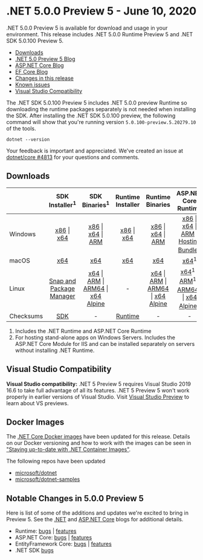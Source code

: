 # .NET 5.0.0 Preview 5 - June 10, 2020

.NET 5.0.0 Preview 5 is available for download and usage in your environment. This release includes .NET 5.0.0 Runtime Preview 5 and .NET SDK 5.0.100 Preview 5.

* [Downloads](https://dotnet.microsoft.com/download/dotnet/5.0)
* [.NET 5.0 Preview 5 Blog][dotnet-blog]
* [ASP.NET Core Blog][aspnet-blog]
* [EF Core Blog][ef-blog]
* [Changes in this release](#notable-changes-in-500-preview-5)
* [Known issues](../5.0-known-issues.md)
* [Visual Studio Compatibility](#visual-studio-compatibility)

The .NET SDK 5.0.100 Preview 5 includes .NET 5.0.0 preview Runtime so downloading the runtime packages separately is not needed when installing the SDK. After installing the .NET SDK 5.0.100 preview, the following command will show that you're running version `5.0.100-preview.5.20279.10` of the tools.

`dotnet --version`

Your feedback is important and appreciated. We've created an issue at [dotnet/core #4813](https://github.com/dotnet/core/issues/4813) for your questions and comments.

## Downloads

|           | SDK Installer<sup>1</sup>                        | SDK Binaries<sup>1</sup>                 | Runtime Installer                                        | Runtime Binaries                                 | ASP.NET Core Runtime           |
| --------- | :------------------------------------------:     | :----------------------:                 | :---------------------------:                            | :-------------------------:                      | :-----------------:            |
| Windows   | [x86][dotnet-sdk-win-x86.exe] \| [x64][dotnet-sdk-win-x64.exe] | [x86][dotnet-sdk-win-x86.zip] \| [x64][dotnet-sdk-win-x64.zip] \| [ARM][dotnet-sdk-win-arm.zip] | [x86][dotnet-runtime-win-x86.exe] \| [x64][dotnet-runtime-win-x64.exe] | [x86][dotnet-runtime-win-x86.zip] \| [x64][dotnet-runtime-win-x64.zip] \| [ARM][dotnet-runtime-win-arm.zip]  | [x86][aspnetcore-runtime-win-x86.exe] \| [x64][aspnetcore-runtime-win-x64.exe] \| [ARM][aspnetcore-runtime-win-arm.zip] \|<br/> [Hosting Bundle][dotnet-hosting-win.exe]<sup>2</sup> |
| macOS     | [x64][dotnet-sdk-osx-x64.pkg]  | [x64][dotnet-sdk-osx-x64.tar.gz]     | [x64][dotnet-runtime-osx-x64.pkg] | [x64][dotnet-runtime-osx-x64.tar.gz] | [x64][aspnetcore-runtime-osx-x64.tar.gz]<sup>1</sup>
| Linux     | [Snap and Package Manager](5.0.0-preview.5-install-instructions.md)  | [x64][dotnet-sdk-linux-x64.tar.gz] \| [ARM][dotnet-sdk-linux-arm.tar.gz] \| [ARM64][dotnet-sdk-linux-arm64.tar.gz] \| [x64 Alpine][dotnet-sdk-linux-musl-x64.tar.gz] | - | [x64][dotnet-runtime-linux-x64.tar.gz] \| [ARM][dotnet-runtime-linux-arm.tar.gz] \| [ARM64][dotnet-runtime-linux-arm64.tar.gz] \| [x64 Alpine][dotnet-runtime-linux-musl-x64.tar.gz] | [x64][aspnetcore-runtime-linux-x64.tar.gz]<sup>1</sup>  \| [ARM][aspnetcore-runtime-linux-arm.tar.gz]<sup>1</sup> \| [ARM64][aspnetcore-runtime-linux-arm64.tar.gz]<sup>1</sup> \| [x64 Alpine][aspnetcore-runtime-linux-musl-x64.tar.gz]<sup>1</sup> |
| Checksums | [SDK][checksums-sdk]                             | -                                        | [Runtime][checksums-runtime]                             | - | - |

1. Includes the .NET Runtime and ASP.NET Core Runtime
2. For hosting stand-alone apps on Windows Servers. Includes the ASP.NET Core Module for IIS and can be installed separately on servers without installing .NET Runtime.

## Visual Studio Compatibility

**Visual Studio compatibility:** .NET 5 Preview 5 requires Visual Studio 2019 16.6 to take full advantage of all its features. .NET 5 Preview 5 won't work properly in earlier versions of Visual Studio. Visit [Visual Studio Preview](https://visualstudio.microsoft.com/vs/preview/) to learn about VS previews.

## Docker Images

The [.NET Core Docker images](https://hub.docker.com/r/microsoft/dotnet/) have been updated for this release. Details on our Docker versioning and how to work with the images can be seen in ["Staying up-to-date with .NET Container Images"](https://devblogs.microsoft.com/dotnet/staying-up-to-date-with-net-container-images/).

The following repos have been updated

* [microsoft/dotnet](https://hub.docker.com/r/microsoft/dotnet)
* [microsoft/dotnet-samples](https://hub.docker.com/r/microsoft/dotnet-samples)

## Notable Changes in 5.0.0 Preview 5

Here is list of some of the additions and updates we're excited to bring in Preview 5. See the [.NET][dotnet-blog] and [ASP.NET Core][aspnet-blog] blogs for additional details.

* Runtime: [bugs][runtime_bugs] | [features][runtime_features]
* ASP.NET Core: [bugs][aspnet_bugs] | [features][aspnet_features]
* EntityFramework Core: [bugs][ef_bugs] | [features][ef_features]
* .NET SDK [bugs][sdk_bugs]

[blob-runtime]: https://dotnetcli.blob.core.windows.net/dotnet/Runtime/
[blob-sdk]: https://dotnetcli.blob.core.windows.net/dotnet/Sdk/
[release-notes]: 5.0.0-preview.5.md

[checksums-runtime]: https://dotnetcli.blob.core.windows.net/dotnet/checksums/5.0.0-preview.5-sha.txt
[checksums-sdk]: https://dotnetcli.blob.core.windows.net/dotnet/checksums/5.0.0-preview.5-sha.txt

[linux-install]: https://learn.microsoft.com/dotnet/core/install/linux

[dotnet-blog]: https://devblogs.microsoft.com/dotnet/announcing-net-5-0-preview-5/
[aspnet-blog]: https://devblogs.microsoft.com/aspnet/asp-net-core-updates-in-net-5-preview-5/
[ef-blog]: https://devblogs.microsoft.com/dotnet/announcing-entity-framework-core-5-0-preview-5/
[ef_bugs]: https://github.com/dotnet/efcore/issues?q=is%3Aissue+milestone%3A5.0.0-preview5+is%3Aclosed+label%3Atype-bug+is%3Aclosed
[ef_features]: https://github.com/dotnet/efcore/issues?q=is%3Aissue+milestone%3A5.0.0-preview5+is%3Aclosed+label%3Atype-enhancement+is%3Aclosed

[aspnet_bugs]: https://github.com/aspnet/AspNetCore/issues?q=is%3Aissue+milestone%3A5.0.0-preview5+label%3ADone+label%3Abug+is%3Aclosed
[aspnet_features]: https://github.com/aspnet/AspNetCore/issues?q=is%3Aissue+milestone%3A5.0.0-preview5+label%3ADone+label%3Aenhancement+is%3Aclosed
[runtime_bugs]: https://github.com/dotnet/runtime/issues?utf8=%E2%9C%93&q=is%3Aissue+milestone%3A5.0+label%3Abug+is%3Aclosed
[runtime_features]: https://github.com/dotnet/runtime/issues?q=is%3Aissue+milestone%3A5.0+label%3Aenhancement+is%3Aclosed

[sdk_bugs]: https://github.com/dotnet/sdk/issues?q=is%3Aissue+is%3Aclosed+milestone%3A5.0.1xx+is%3Aclosed


[//]: # ( Runtime 5.0.0-preview.5.20278.1)
[dotnet-runtime-linux-arm.tar.gz]: https://download.visualstudio.microsoft.com/download/pr/51a30257-7167-452f-bb48-8bf52874a312/3442cb330320a26a2b6a060202f4ee7a/dotnet-runtime-5.0.0-preview.5.20278.1-linux-arm.tar.gz
[dotnet-runtime-linux-arm64.tar.gz]: https://download.visualstudio.microsoft.com/download/pr/875a8949-420f-4fdc-858a-30f293a4cc9b/5b44049862dc82764c6e03120d52a9b6/dotnet-runtime-5.0.0-preview.5.20278.1-linux-arm64.tar.gz
[dotnet-runtime-linux-musl-arm64.tar.gz]: https://download.visualstudio.microsoft.com/download/pr/b1e4ff98-4e4b-4cd6-981e-33acfc20bc7a/840d6032bc7e4dc55c4d03a6ab44ab98/dotnet-runtime-5.0.0-preview.5.20278.1-linux-musl-arm64.tar.gz
[dotnet-runtime-linux-musl-x64.tar.gz]: https://download.visualstudio.microsoft.com/download/pr/f23ebe0b-74be-4fd3-841b-123b32dbcffb/3c33ceb3af2f23632689e670fc9fc397/dotnet-runtime-5.0.0-preview.5.20278.1-linux-musl-x64.tar.gz
[dotnet-runtime-linux-x64.tar.gz]: https://download.visualstudio.microsoft.com/download/pr/95306227-0c75-4645-87ef-3d5b46af79a4/bb4aeba4db192c2a62fac09cb797ba08/dotnet-runtime-5.0.0-preview.5.20278.1-linux-x64.tar.gz
[dotnet-runtime-osx-x64.pkg]: https://download.visualstudio.microsoft.com/download/pr/ed4dddfa-d703-451e-bd2f-8dfbe81a735e/9b15085e7d4be3d3c881abc24db523b8/dotnet-runtime-5.0.0-preview.5.20278.1-osx-x64.pkg
[dotnet-runtime-osx-x64.tar.gz]: https://download.visualstudio.microsoft.com/download/pr/896a86ec-29db-4915-b2c6-f2f7b4e672fb/27fe60394d6a00ee18c37038b9e3280e/dotnet-runtime-5.0.0-preview.5.20278.1-osx-x64.tar.gz
[dotnet-runtime-win-arm.zip]: https://download.visualstudio.microsoft.com/download/pr/01efb1c0-2b52-4ab7-be2b-38369d8fd806/e8366cf8870271e1da2b6f07a8b983c2/dotnet-runtime-5.0.0-preview.5.20278.1-win-arm.zip
[dotnet-runtime-win-arm64.zip]: https://download.visualstudio.microsoft.com/download/pr/7e01b3e5-e9ce-4e9c-baa1-ba71a6c7b415/dee7f90305b7bbf9a95d5529cf125eee/dotnet-runtime-5.0.0-preview.5.20278.1-win-arm64.zip
[dotnet-runtime-win-x64.exe]: https://download.visualstudio.microsoft.com/download/pr/add3d66a-0362-4963-9cb6-995a35bbc462/8641decedefe5f3026ea00cfb669667b/dotnet-runtime-5.0.0-preview.5.20278.1-win-x64.exe
[dotnet-runtime-win-x64.zip]: https://download.visualstudio.microsoft.com/download/pr/77eae450-bf51-46dd-a464-c705efe62f7f/89c0c2c7a7eed4f492a8cc2ed4342f00/dotnet-runtime-5.0.0-preview.5.20278.1-win-x64.zip
[dotnet-runtime-win-x86.exe]: https://download.visualstudio.microsoft.com/download/pr/5a1a5d33-3e09-46ee-941c-73ed1f4e5092/dacf37c9b40b973f78a11c95e9550d51/dotnet-runtime-5.0.0-preview.5.20278.1-win-x86.exe
[dotnet-runtime-win-x86.zip]: https://download.visualstudio.microsoft.com/download/pr/2ea3be64-1cec-4ded-a992-703de2aa40c5/1eea262da0c415e926a6b411c2def271/dotnet-runtime-5.0.0-preview.5.20278.1-win-x86.zip

[//]: # ( WindowsDesktop 5.0.0-preview.5.20278.3)
[windowsdesktop-runtime-win-x64.exe]: https://download.visualstudio.microsoft.com/download/pr/6cc1a99f-4e83-408f-95aa-b44dfdc9bc56/88d52d94d7f4f96c1313cb95d72c8515/windowsdesktop-runtime-5.0.0-preview.5.20278.3-win-x64.exe
[windowsdesktop-runtime-win-x86.exe]: https://download.visualstudio.microsoft.com/download/pr/94c3c646-f95d-41d3-a534-6617b3edfe87/4e36ed04c3ea19e82a42104982d1fd3d/windowsdesktop-runtime-5.0.0-preview.5.20278.3-win-x86.exe

[//]: # ( ASP 5.0.0-preview.5.20279.2)
[aspnetcore-runtime-linux-arm.tar.gz]: https://download.visualstudio.microsoft.com/download/pr/1c2aaaf5-a2e4-479e-8e66-c75415ea167d/b4b71f1a89af057334187b0c36d5b6dd/aspnetcore-runtime-5.0.0-preview.5.20279.2-linux-arm.tar.gz
[aspnetcore-runtime-linux-arm64.tar.gz]: https://download.visualstudio.microsoft.com/download/pr/adc871bb-2eb6-4083-8665-a005367fff17/a76aee5f824dc9876a6d27adf9be28a6/aspnetcore-runtime-5.0.0-preview.5.20279.2-linux-arm64.tar.gz
[aspnetcore-runtime-linux-musl-arm64.tar.gz]: https://download.visualstudio.microsoft.com/download/pr/eae4efcc-9105-45ba-a1ee-3a79f9ed51af/f879cce5713bb029254eba12b4aecb0b/aspnetcore-runtime-5.0.0-preview.5.20279.2-linux-musl-arm64.tar.gz
[aspnetcore-runtime-linux-musl-x64.tar.gz]: https://download.visualstudio.microsoft.com/download/pr/5bf853cd-5736-4411-b853-0f6e24430d76/de830144eebdb7f681c1bdefd403c9a3/aspnetcore-runtime-5.0.0-preview.5.20279.2-linux-musl-x64.tar.gz
[aspnetcore-runtime-linux-x64.tar.gz]: https://download.visualstudio.microsoft.com/download/pr/c4697b7a-c408-48e9-8d80-4ead593ee22b/8d03d322a7ca93efa1e8dbe66cf7a781/aspnetcore-runtime-5.0.0-preview.5.20279.2-linux-x64.tar.gz
[aspnetcore-runtime-osx-x64.tar.gz]: https://download.visualstudio.microsoft.com/download/pr/6aac3844-086d-48d5-9ed3-35ba1df3ba5a/587b8b0af9dda657c2331a3a205d2bf4/aspnetcore-runtime-5.0.0-preview.5.20279.2-osx-x64.tar.gz
[aspnetcore-runtime-win-arm.zip]: https://download.visualstudio.microsoft.com/download/pr/04ad6c6d-c9b6-41f6-8636-671f51581831/429e3ca50495018d31c007f491accb81/aspnetcore-runtime-5.0.0-preview.5.20279.2-win-arm.zip
[aspnetcore-runtime-win-arm64.zip]: https://download.visualstudio.microsoft.com/download/pr/42156656-028a-4974-8a9a-cd368740e8fd/c16e719c0636401dd3e7442c436e2b15/aspnetcore-runtime-5.0.0-preview.5.20279.2-win-arm64.zip
[aspnetcore-runtime-win-x64.exe]: https://download.visualstudio.microsoft.com/download/pr/9159b7cf-5285-48dc-b391-14cab2fd15c0/c3ce1d1d230bb2afc924c18b652f68f9/aspnetcore-runtime-5.0.0-preview.5.20279.2-win-x64.exe
[aspnetcore-runtime-win-x64.zip]: https://download.visualstudio.microsoft.com/download/pr/36105bcc-125d-4269-8504-2c5fe5401fdd/11b4934407d307ab9f3951b6bb1a791a/aspnetcore-runtime-5.0.0-preview.5.20279.2-win-x64.zip
[aspnetcore-runtime-win-x86.exe]: https://download.visualstudio.microsoft.com/download/pr/30e238e3-b342-4c67-a71d-e4220625f52d/e11097c56bd2707b1207de183ef3fcdb/aspnetcore-runtime-5.0.0-preview.5.20279.2-win-x86.exe
[aspnetcore-runtime-win-x86.zip]: https://download.visualstudio.microsoft.com/download/pr/16474f86-f8d4-456e-85b4-7cd5e2dfe5f4/8935d76519cfa109128ecc66648a8732/aspnetcore-runtime-5.0.0-preview.5.20279.2-win-x86.zip
[dotnet-hosting-win.exe]: https://download.visualstudio.microsoft.com/download/pr/b1aaa280-c8d3-45cf-990e-cd1c736bb474/0c964ee4264bb54a5893d434942b7c73/dotnet-hosting-5.0.0-preview.5.20279.2-win.exe

[//]: # ( SDK 5.0.100-preview.5.20279.10 )
[dotnet-sdk-linux-arm.tar.gz]: https://download.visualstudio.microsoft.com/download/pr/6fb3f700-22ed-43d8-8f54-8152f359054b/050d3254d477aeb124a45d0cb13f864d/dotnet-sdk-5.0.100-preview.5.20279.10-linux-arm.tar.gz
[dotnet-sdk-linux-arm64.tar.gz]: https://download.visualstudio.microsoft.com/download/pr/a529731c-7c51-42f4-9386-46c6466019dc/e408a0275c2333ae29a6e31c00c1ae64/dotnet-sdk-5.0.100-preview.5.20279.10-linux-arm64.tar.gz
[dotnet-sdk-linux-musl-x64.tar.gz]: https://download.visualstudio.microsoft.com/download/pr/190ba32d-e1d5-442e-ac07-09b002e5750c/da229668b853a5912bdf1b224dbd371c/dotnet-sdk-5.0.100-preview.5.20279.10-linux-musl-x64.tar.gz
[dotnet-sdk-linux-x64.tar.gz]: https://download.visualstudio.microsoft.com/download/pr/7cf9fa3e-af03-4181-baab-e04ed4b05268/fd44776a5169d6b126ee11d6140691be/dotnet-sdk-5.0.100-preview.5.20279.10-linux-x64.tar.gz
[dotnet-sdk-osx-x64.pkg]: https://download.visualstudio.microsoft.com/download/pr/f63b5b1e-25f9-4213-a147-ca8a252b8e27/094a39437dfc8f03eda852b36b499115/dotnet-sdk-5.0.100-preview.5.20279.10-osx-x64.pkg
[dotnet-sdk-osx-x64.tar.gz]: https://download.visualstudio.microsoft.com/download/pr/34e0dc05-8cf3-4deb-a9d2-14a697684cf3/5b37bee096f464f04393ac35cea8439a/dotnet-sdk-5.0.100-preview.5.20279.10-osx-x64.tar.gz
[dotnet-sdk-win-arm.zip]: https://download.visualstudio.microsoft.com/download/pr/7022cbbf-275c-48fd-ba94-a994892e0bdc/91a25f084fe2595ab33fd7431fb68cf5/dotnet-sdk-5.0.100-preview.5.20279.10-win-arm.zip
[dotnet-sdk-win-arm64.zip]: https://download.visualstudio.microsoft.com/download/pr/ecd42d26-c097-4755-a5cf-1e1cb0365d62/e71a36687a026248792177e2b42d0602/dotnet-sdk-5.0.100-preview.5.20279.10-win-arm64.zip
[dotnet-sdk-win-x64.exe]: https://download.visualstudio.microsoft.com/download/pr/38c82743-6223-4a51-a424-ac79a4db189b/5c88aa3116df3b81564077fe49a83c7f/dotnet-sdk-5.0.100-preview.5.20279.10-win-x64.exe
[dotnet-sdk-win-x64.zip]: https://download.visualstudio.microsoft.com/download/pr/d4c38dd9-6cfe-4e0b-91d3-511ede217bcc/6e6a85d8a85194a416503d1a103e95e0/dotnet-sdk-5.0.100-preview.5.20279.10-win-x64.zip
[dotnet-sdk-win-x86.exe]: https://download.visualstudio.microsoft.com/download/pr/6163690f-c627-4063-9229-fed74d955402/e33f89f431867b98e1a74297fe73cc7f/dotnet-sdk-5.0.100-preview.5.20279.10-win-x86.exe
[dotnet-sdk-win-x86.zip]: https://download.visualstudio.microsoft.com/download/pr/63061248-531e-488d-a9c8-794a33a06ab7/910cf966d38c953d94d3140487786bb7/dotnet-sdk-5.0.100-preview.5.20279.10-win-x86.zip

[//]: # ( Symbols )
